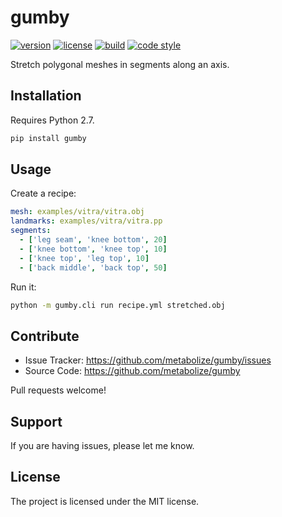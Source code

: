 gumby
=====

[![version](https://img.shields.io/pypi/v/gumby.svg?style=flat-square)][pypi]
[![license](https://img.shields.io/pypi/l/gumby.svg?style=flat-square)][pypi]
[![build](https://img.shields.io/circleci/project/github/lace/gumby/master.svg?style=flat-square)][build]
[![code style](https://img.shields.io/badge/code%20style-black-black.svg?style=flat-square)][black]

Stretch polygonal meshes in segments along an axis.

[pypi]: https://pypi.org/project/gumby/
[black]: https://black.readthedocs.io/en/stable/
[build]: https://circleci.com/gh/lace/gumby/tree/master


Installation
------------

Requires Python 2.7.

```sh
pip install gumby
```

Usage
-----

Create a recipe:

```yml
mesh: examples/vitra/vitra.obj
landmarks: examples/vitra/vitra.pp
segments:
  - ['leg seam', 'knee bottom', 20]
  - ['knee bottom', 'knee top', 10]
  - ['knee top', 'leg top', 10]
  - ['back middle', 'back top', 50]
```

Run it:

```sh
python -m gumby.cli run recipe.yml stretched.obj
```

Contribute
----------

- Issue Tracker: https://github.com/metabolize/gumby/issues
- Source Code: https://github.com/metabolize/gumby

Pull requests welcome!

Support
-------

If you are having issues, please let me know.


License
-------

The project is licensed under the MIT license.
